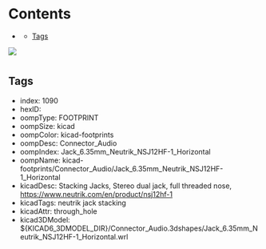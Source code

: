 



Contents
========

* [](#)
	* [Tags](#tags)
  
![][im]
# 

## Tags

- index: 1090
- hexID: 
- oompType: FOOTPRINT
- oompSize: kicad
- oompColor: kicad-footprints
- oompDesc: Connector_Audio
- oompIndex: Jack_6.35mm_Neutrik_NSJ12HF-1_Horizontal
- oompName: kicad-footprints/Connector_Audio/Jack_6.35mm_Neutrik_NSJ12HF-1_Horizontal
- kicadDesc: Stacking Jacks, Stereo dual jack, full threaded nose, https://www.neutrik.com/en/product/nsj12hf-1
- kicadTags: neutrik jack stacking
- kicadAttr: through_hole
- kicad3DModel: ${KICAD6_3DMODEL_DIR}/Connector_Audio.3dshapes/Jack_6.35mm_Neutrik_NSJ12HF-1_Horizontal.wrl



[im]: image.png
